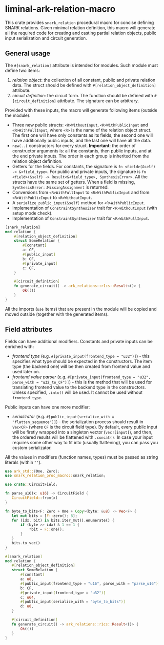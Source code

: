 # liminal-ark-relation-macro

This crate provides `snark_relation` procedural macro for concise defining SNARK relations.
Given minimal relation definition, this macro will generate all the required code for creating and casting partial relation objects, public input serialization and circuit generation.

## General usage

The `#[snark_relation]` attribute is intended for modules. Such module must define two items:
  1. *relation object*: the collection of all constant, public and private relation data. The
     struct should be defined with `#[relation_object_definition]` attribute.
  2. *circuit definition*: the circuit form. The function should be defined with
     `#[circuit_definition]` attribute. The signature can be arbitrary.

Provided with these inputs, the macro will generate following items (outside the module).
  -  Three new public structs: `<R>WithoutInput`, `<R>WithPublicInput` and `<R>WithFullInput`,
     where `<R>` is the name of the relation object struct. The first one will have only
     constants as its fields, the second one will have additionally public inputs, and the last
     one will have all the data.
  -  `new(..)` constructors for every struct. **Important**: the order of constructor arguments
     is: all the constants, then public inputs, and at the end private inputs. The order in each
     group is inherited from the relation object definition.
  -  Getters for the fields. For constants, the signature is `fn <field>(&self) ->
     &<field_type>`. For public and private inputs, the signature is `fn <field>(&self) ->
     Result<&<field_type>, SynthesisError>`. All the structs have the same set of getters.
     When a field is missing, `SynthesisError::MissingAssignment` is returned.
  -  Conversions from `<R>WithFullInput` to `<R>WithPublicInput` and from `<R>WithPublicInput` to `<R>WithoutInput`.
  -  A `serialize_public_input(&self)` method for `<R>WithPublicInput`.
  -  Implementation of `ConstraintSynthesizer` trait for `<R>WithoutInput` (with setup mode check).
  -  Implementation of `ConstraintSynthesizer` trait for `<R>WithFullInput`.

```rust
[snark_relation]
mod relation {
    #[relation_object_definition]
    struct SomeRelation {
        #[constant]
        a: CF,
        #[public_input]
        b: CF,
        #[private_input]
        c: CF,
    }

    #[circuit_definition]
    fn generate_circuit() -> ark_relations::r1cs::Result<()> {
        Ok(())
    }
}
```

All the imports (`use` items) that are present in the module will be copied and moved outside (together with the generated items).

## Field attributes

Fields can have additional modifiers. Constants and private inputs can be enriched with:
  -  *frontend type* (e.g. `#[private_input(frontend_type = "u32")]`) - this specifies what type
     should be expected in the constructors. The item type (the backend one) will be then created
     from frontend value and used later on.
  -  *frontend value parser* (e.g. `#[private_input(frontend_type = "u32", parse_with =
     "u32_to_CF")]`) - this is the method that will be used for translating frontend value to the
     backend type in the constructors. Unless specified, `.into()` will be used. It cannot be
     used without `frontend_type`.

Public inputs can have one more modifier:
  -  *serializator* (e.g. `#[public_input(serialize_with = "flatten_sequence")]`) - the
     serialization process should result in `Vec<CF>` (where `CF` is the circuit field type). By
     default, every public input will be firstly wrapped into a singleton vector (`vec![input]`),
     and then, the ordered results will be flattened with `.concat()`. In case your input
     requires some other way to fit into (usually flattening), you can pass you custom
     serializator.

All the values in modifiers (function names, types) must be passed as string literals (within `""`).

 ```rust
use ark_std::{One, Zero};
use snark_relation_proc_macro::snark_relation;

use crate::CircuitField;

fn parse_u16(x: u16) -> CircuitField {
    CircuitField::from(x)
}

fn byte_to_bits<F: Zero + One + Copy>(byte: &u8) -> Vec<F> {
    let mut bits = [F::zero(); 8];
    for (idx, bit) in bits.iter_mut().enumerate() {
        if (byte >> idx) & 1 == 1 {
            *bit = F::one();
        }
    }
    bits.to_vec()
}

#[snark_relation]
mod relation {
    #[relation_object_definition]
    struct SomeRelation {
        #[constant]
        a: u8,
        #[public_input(frontend_type = "u16", parse_with = "parse_u16")]
        b: CF,
        #[private_input(frontend_type = "u32")]
        c: u64,
        #[public_input(serialize_with = "byte_to_bits")]
        d: u8,
    }

    #[circuit_definition]
    fn generate_circuit() -> ark_relations::r1cs::Result<()> {
        Ok(())
    }
}
 ```
